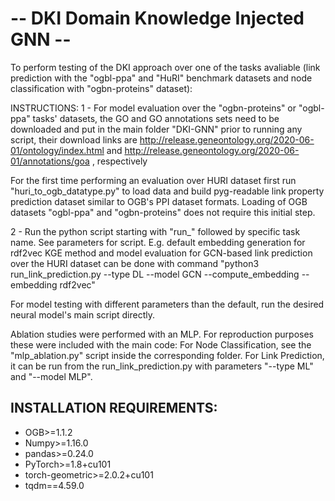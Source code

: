 # -- DKI Domain Knowledge Injected GNN --

To perform testing of the DKI approach over one of the tasks avaliable (link prediction with the "ogbl-ppa" and "HuRI" benchmark datasets and node classification with "ogbn-proteins" dataset):


INSTRUCTIONS:
1 - For model evaluation over the "ogbn-proteins" or "ogbl-ppa" tasks' datasets, the GO and GO annotations sets need to be downloaded and put in the main folder "DKI-GNN" prior to running any script, their download links are http://release.geneontology.org/2020-06-01/ontology/index.html and http://release.geneontology.org/2020-06-01/annotations/goa , respectively

For the first time performing an evaluation over HURI dataset first run "huri_to_ogb_datatype.py" to load data and build pyg-readable link property prediction dataset similar to OGB's PPI dataset formats. Loading of OGB datasets "ogbl-ppa" and "ogbn-proteins" does not require this initial step.


2 - Run the python script starting with "run_" followed by specific task name. See parameters for script.
E.g. default embedding generation for rdf2vec KGE method and model evaluation for GCN-based link prediction over the HURI dataset can be done with 
command "python3 run_link_prediction.py --type DL --model GCN --compute_embedding --embedding rdf2vec"

For model testing with different parameters than the default, run the desired neural model's main script directly.


Ablation studies were performed with an MLP. For reproduction purposes these were included with the main code: For Node Classification, 
see the "mlp_ablation.py" script inside the corresponding folder. For Link Prediction, it can be run from the run_link_prediction.py with parameters "--type ML" and "--model MLP".

## INSTALLATION REQUIREMENTS:
- OGB>=1.1.2
- Numpy>=1.16.0
- pandas>=0.24.0
- PyTorch>=1.8+cu101
- torch-geometric>=2.0.2+cu101
- tqdm==4.59.0
